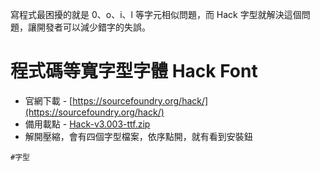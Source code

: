 寫程式最困擾的就是 0、o、i、l 等字元相似問題，而 Hack 字型就解決這個問題，讓開發者可以減少錯字的失誤。

# 程式碼等寬字型字體 Hack Font
* 官網下載 - [https://sourcefoundry.org/hack/](https://sourcefoundry.org/hack/)
* 備用載點 - [Hack-v3.003-ttf.zip](https://cdn.ioa.tw/MacEnvInit/Hack-v3.003-ttf.zip)
* 解開壓縮，會有四個字型檔案，依序點開，就有看到安裝鈕

`#字型`